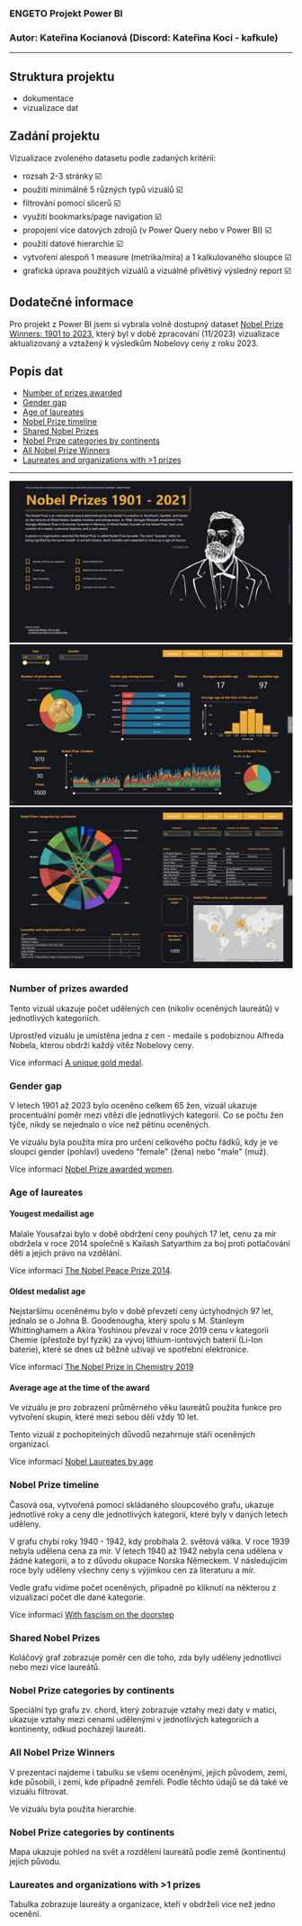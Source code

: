 ### ENGETO Projekt Power BI
### Autor: Kateřina Kocianová (Discord: Kateřina Koci - kafkule)
-----



## Struktura projektu

- dokumentace
- vizualizace dat



## Zadání projektu

Vizualizace zvoleného datasetu podle zadaných kritérií:

- rozsah 2-3 stránky :ballot_box_with_check:
- použití minimálně 5 různých typů vizuálů :ballot_box_with_check:
- filtrování pomocí slicerů :ballot_box_with_check:
- využití bookmarks/page navigation :ballot_box_with_check:
- propojení více datových zdrojů (v Power Query nebo v Power BI) :ballot_box_with_check:
- použití datové hierarchie :ballot_box_with_check:
- vytvoření alespoň 1 measure (metrika/míra) a 1 kalkulovaného sloupce :ballot_box_with_check:
- grafická úprava použitých vizuálů a vizuálně přívětivý výsledný report :ballot_box_with_check:



## Dodatečné informace

Pro projekt z Power BI jsem si vybrala volně dostupný dataset [Nobel Prize Winners: 1901 to 2023](https://www.kaggle.com/datasets/sazidthe1/nobel-prize-data), který byl v době zpracování (11/2023) vizualizace aktualizovaný a vztažený k výsledkům Nobelovy ceny z roku 2023.



## Popis dat

- [Number of prizes awarded](https://github.com/kafkule/project_PowerBI/tree/main#number-of-prizes-awarded)
- [Gender gap](https://github.com/kafkule/project_PowerBI/tree/main#gender-gap)
- [Age of laureates](https://github.com/kafkule/project_PowerBI/tree/main#age-of-laureates)
- [Nobel Prize timeline](https://github.com/kafkule/project_PowerBI/tree/main#nobel-prize-timeline)
- [Shared Nobel Prizes](https://github.com/kafkule/project_PowerBI/tree/main#shared-nobel-prizes)
- [Nobel Prize categories by continents](https://github.com/kafkule/project_PowerBI/tree/main#nobel-prize-categories-by-continents)
- [All Nobel Prize Winners](https://github.com/kafkule/project_PowerBI/tree/main#all-nobel-prize-winners)
- [Laureates and organizations with >1 prizes](https://github.com/kafkule/project_PowerBI/tree/main#laureates-and-organizations-with-1-prizes)

-----

![Home](https://github.com/kafkule/project_PowerBI/blob/main/images/NP1.png)
![NP 1](https://github.com/kafkule/project_PowerBI/blob/main/images/NP2.png)
![NP 2](https://github.com/kafkule/project_PowerBI/blob/main/images/NP3.png)


### Number of prizes awarded

Tento vizuál ukazuje počet udělených cen (nikoliv oceněných laureátů) v jednotlivých kategoriích. 

Uprostřed vizuálu je umístěna jedna z cen - medaile s podobiznou Alfreda Nobela, kterou obdrží každý vítěz Nobelovy ceny. 

Více informací [A unique gold medal](https://www.nobelprize.org/prizes/about/the-nobel-medals-and-the-medal-for-the-prize-in-economic-sciences/).


### Gender gap 

V letech 1901 až 2023 bylo oceněno celkem 65 žen, vizuál ukazuje procentuální poměr mezi vítězi dle jednotlivých kategorií. Co se počtu žen týče, nikdy se nejednalo o více než pětinu oceněných. 

Ve vizuálu byla použita míra pro určení celkového počtu řádků, kdy je ve sloupci gender (pohlaví) uvedeno "female" (žena) nebo "male" (muž).

Více informací [Nobel Prize awarded women](https://www.nobelprize.org/prizes/lists/nobel-prize-awarded-women/).


### Age of laureates

#### Yougest medailist age 

Malale Yousafzai bylo v době obdržení ceny pouhých 17 let, cenu za mír obdržela v roce 2014 společně s Kailash Satyarthim za boj proti potlačování dětí a jejich právo na vzdělání. 

Více informací [The Nobel Peace Prize 2014](https://www.nobelprize.org/prizes/peace/2014/summary/).

#### Oldest medalist age

Nejstaršímu oceněnému bylo v době převzetí ceny úctyhodných 97 let, jednalo se o Johna B. Goodenougha, který spolu s M. Stanleym Whittinghamem a Akira Yoshinou převzal v roce 2019 cenu v kategorii Chemie (přestože byl fyzik) za vývoj lithium-iontových baterií (Li-Ion baterie), které se dnes už běžně užívají ve spotřební elektronice.

Více informací [The Nobel Prize in Chemistry 2019](https://www.nobelprize.org/prizes/chemistry/2019/summary/)

#### Average age at the time of the award

Ve vizuálu je pro zobrazení průměrného věku laureátů použita funkce pro vytvoření skupin, které mezi sebou dělí vždy 10 let.

Tento vizuál z pochopitelných důvodů nezahrnuje stáří oceněných organizací.

Více informací [Nobel Laureates by age](https://www.nobelprize.org/prizes/lists/nobel-laureates-by-age/)


### Nobel Prize timeline

Časová osa, vytvořená pomocí skládaného sloupcového grafu, ukazuje jednotlivé roky a ceny dle jednotlivých kategorií, které byly v daných letech uděleny.

V grafu chybí roky 1940 - 1942, kdy probíhala 2. světová válka. V roce 1939 nebyla udělena cena za mír. V letech 1940 až 1942 nebyla cena udělena v žádné kategorii, a to z důvodu okupace Norska Německem. V následujícím roce byly uděleny všechny ceny s výjimkou cen za literaturu a mír.

Vedle grafu vidíme počet oceněných, případně po kliknutí na některou z vizualizací počet dle dané kategorie.

Více informací [With fascism on the doorstep](https://nobelprize.org/prizes/themes/with-fascism-on-the-doorstep-the-nobel-institution-in-norway-1940-1945/)


### Shared Nobel Prizes

Koláčový graf zobrazuje poměr cen dle toho, zda byly uděleny jednotlivci nebo mezi více laureátů.


### Nobel Prize categories by continents

Speciální typ grafu zv. chord, který zobrazuje vztahy mezi daty v matici, ukazuje vztahy mezi cenami udělenými v jednotlivých kategoriích a kontinenty, odkud pocházejí laureáti.


### All Nobel Prize Winners

V prezentaci najdeme i tabulku se všemi oceněnými, jejich původem, zemí, kde působili, i zemí, kde případně zemřeli. Podle těchto údajů se dá také ve vizuálu filtrovat.

Ve vizuálu byla použita hierarchie.


### Nobel Prize categories by continents

Mapa ukazuje pohled na svět a rozdělení laureátů podle země (kontinentu) jejich původu.


### Laureates and organizations with >1 prizes

Tabulka zobrazuje laureáty a organizace, kteří v obdrželi více než jedno ocenění.